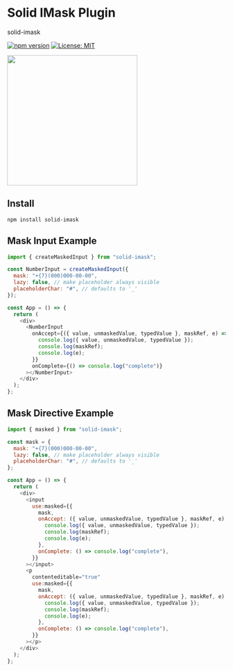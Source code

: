 # Solid IMask Plugin

solid-imask

[![npm version](https://badge.fury.io/js/react-imask.svg)](https://badge.fury.io/js/react-imask)
[![License: MIT](https://img.shields.io/badge/License-MIT-yellow.svg)](https://opensource.org/licenses/MIT)

<a href="https://opencollective.com/imask/donate" target="_blank">
  <img src="https://opencollective.com/imask/donate/button.png?color=blue" width=300 />
</a>

## Install

`npm install solid-imask`

## Mask Input Example

```javascript
import { createMaskedInput } from "solid-imask";

const NumberInput = createMaskedInput({
  mask: "+{7}(000)000-00-00",
  lazy: false, // make placeholder always visible
  placeholderChar: "#", // defaults to '_'
});

const App = () => {
  return (
    <div>
      <NumberInput
        onAccept={({ value, unmaskedValue, typedValue }, maskRef, e) => {
          console.log({ value, unmaskedValue, typedValue });
          console.log(maskRef);
          console.log(e);
        }}
        onComplete={() => console.log("complete")}
      ></NumberInput>
    </div>
  );
};
```

## Mask Directive Example

```javascript
import { masked } from "solid-imask";

const mask = {
  mask: "+{7}(000)000-00-00",
  lazy: false, // make placeholder always visible
  placeholderChar: "#", // defaults to '_'
};

const App = () => {
  return (
    <div>
      <input
        use:masked={{
          mask,
          onAccept: ({ value, unmaskedValue, typedValue }, maskRef, e) => {
            console.log({ value, unmaskedValue, typedValue });
            console.log(maskRef);
            console.log(e);
          },
          onComplete: () => console.log("complete"),
        }}
      ></input>
      <p
        contenteditable="true"
        use:masked={{
          mask,
          onAccept: ({ value, unmaskedValue, typedValue }, maskRef, e) => {
            console.log({ value, unmaskedValue, typedValue });
            console.log(maskRef);
            console.log(e);
          },
          onComplete: () => console.log("complete"),
        }}
      ></p>
    </div>
  );
};
```

